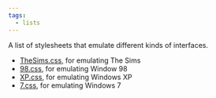 ```yaml
---
tags:
  - lists
---
```

A list of stylesheets that emulate different kinds of interfaces.

- [TheSims.css](https://thesimscss.inbn.dev/), for emulating The Sims
- [98.css](https://jdan.github.io/98.css/), for emulating Window 98
- [XP.css](https://botoxparty.github.io/XP.css/), for emulating Windows XP
- [7.css](https://khang-nd.github.io/7.css/), for emulating Windows 7
